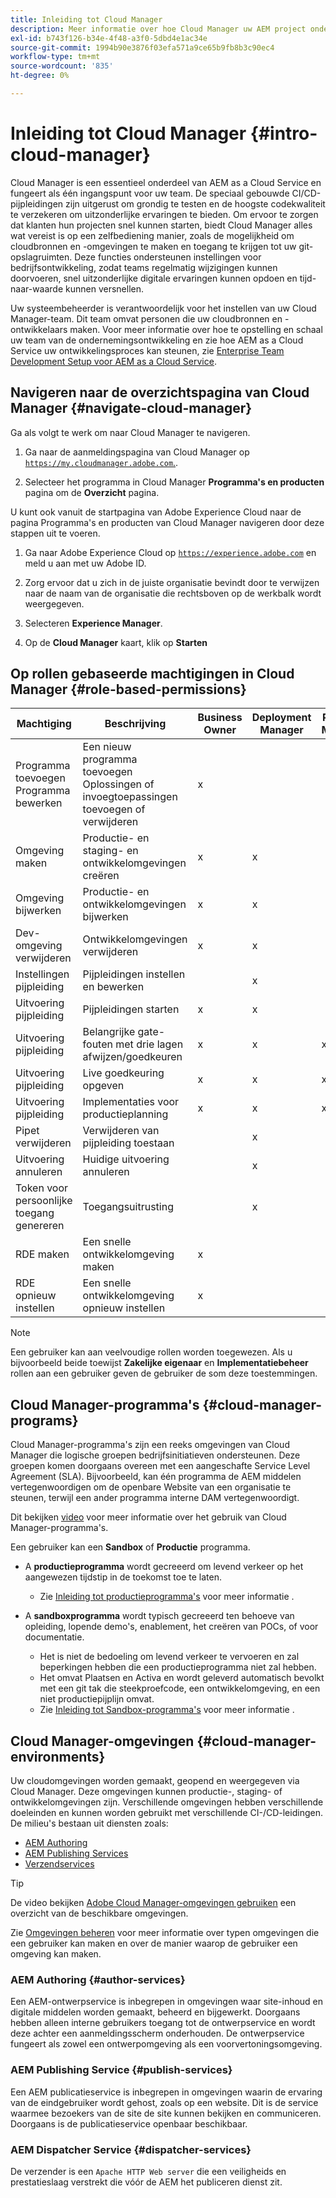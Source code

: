 ```yaml
---
title: Inleiding tot Cloud Manager
description: Meer informatie over hoe Cloud Manager uw AEM project ondersteunt via programma's, omgevingen en pijpleidingen.
exl-id: b743f126-b34e-4f48-a3f0-5dbd4e1ac34e
source-git-commit: 1994b90e3876f03efa571a9ce65b9fb8b3c90ec4
workflow-type: tm+mt
source-wordcount: '835'
ht-degree: 0%

---
```


# Inleiding tot Cloud Manager {#intro-cloud-manager}

Cloud Manager is een essentieel onderdeel van AEM as a Cloud Service en fungeert als één ingangspunt voor uw team. De speciaal gebouwde CI/CD-pijpleidingen zijn uitgerust om grondig te testen en de hoogste codekwaliteit te verzekeren om uitzonderlijke ervaringen te bieden. Om ervoor te zorgen dat klanten hun projecten snel kunnen starten, biedt Cloud Manager alles wat vereist is op een zelfbediening manier, zoals de mogelijkheid om cloudbronnen en -omgevingen te maken en toegang te krijgen tot uw git-opslagruimten. Deze functies ondersteunen instellingen voor bedrijfsontwikkeling, zodat teams regelmatig wijzigingen kunnen doorvoeren, snel uitzonderlijke digitale ervaringen kunnen opdoen en tijd-naar-waarde kunnen versnellen.

Uw systeembeheerder is verantwoordelijk voor het instellen van uw Cloud Manager-team. Dit team omvat personen die uw cloudbronnen en -ontwikkelaars maken. Voor meer informatie over hoe te opstelling en schaal uw team van de ondernemingsontwikkeling en zie hoe AEM as a Cloud Service uw ontwikkelingsproces kan steunen, zie [Enterprise Team Development Setup voor AEM as a Cloud Service](/help/implementing/cloud-manager/managing-code/enterprise-team-dev-setup.md).

## Navigeren naar de overzichtspagina van Cloud Manager {#navigate-cloud-manager}

Ga als volgt te werk om naar Cloud Manager te navigeren.

1. Ga naar de aanmeldingspagina van Cloud Manager op [`https://my.cloudmanager.adobe.com`.](https://my.cloudmanager.adobe.com/).

1. Selecteer het programma in Cloud Manager **Programma&#39;s en producten** pagina om de **Overzicht** pagina.

U kunt ook vanuit de startpagina van Adobe Experience Cloud naar de pagina Programma&#39;s en producten van Cloud Manager navigeren door deze stappen uit te voeren.

1. Ga naar Adobe Experience Cloud op [`https://experience.adobe.com`](https://experience.adobe.com) en meld u aan met uw Adobe ID.

1. Zorg ervoor dat u zich in de juiste organisatie bevindt door te verwijzen naar de naam van de organisatie die rechtsboven op de werkbalk wordt weergegeven.

1. Selecteren **Experience Manager**.

1. Op de **Cloud Manager** kaart, klik op **Starten**

## Op rollen gebaseerde machtigingen in Cloud Manager {#role-based-permissions}

| Machtiging | Beschrijving | Business Owner | Deployment Manager | Program Manager | Developer |
|--- |--- |--- |--- |--- |--- |
| Programma toevoegen<br>Programma bewerken | Een nieuw programma toevoegen<br>Oplossingen of invoegtoepassingen toevoegen of verwijderen | x |  |  |  |
| Omgeving maken | Productie- en staging- en ontwikkelomgevingen creëren | x | x |  |  |
| Omgeving bijwerken | Productie- en ontwikkelomgevingen bijwerken | x | x |  |  |
| Dev-omgeving verwijderen | Ontwikkelomgevingen verwijderen | x | x |  |  |
| Instellingen pijpleiding | Pijpleidingen instellen en bewerken |  | x |  |  |
| Uitvoering pijpleiding | Pijpleidingen starten | x | x |  |  |
| Uitvoering pijpleiding | Belangrijke gate-fouten met drie lagen afwijzen/goedkeuren | x | x | x |  |
| Uitvoering pijpleiding | Live goedkeuring opgeven | x | x | x |  |
| Uitvoering pijpleiding | Implementaties voor productieplanning | x | x | x |  |
| Pipet verwijderen | Verwijderen van pijpleiding toestaan |  | x |  |  |
| Uitvoering annuleren | Huidige uitvoering annuleren |  | x |  |  |
| Token voor persoonlijke toegang genereren | Toegangsuitrusting |  | x |  | x |
| RDE maken | Een snelle ontwikkelomgeving maken | x |  |  | x |
| RDE opnieuw instellen | Een snelle ontwikkelomgeving opnieuw instellen | x |  |  | x |

>[!NOTE]
>
>Een gebruiker kan aan veelvoudige rollen worden toegewezen. Als u bijvoorbeeld beide toewijst **Zakelijke eigenaar** en **Implementatiebeheer** rollen aan een gebruiker geven de gebruiker de som deze toestemmingen.

## Cloud Manager-programma&#39;s {#cloud-manager-programs}

Cloud Manager-programma&#39;s zijn een reeks omgevingen van Cloud Manager die logische groepen bedrijfsinitiatieven ondersteunen. Deze groepen komen doorgaans overeen met een aangeschafte Service Level Agreement (SLA). Bijvoorbeeld, kan één programma de AEM middelen vertegenwoordigen om de openbare Website van een organisatie te steunen, terwijl een ander programma interne DAM vertegenwoordigt.


Dit bekijken [video](https://experienceleague.adobe.com/docs/experience-manager-learn/cloud-service/cloud-manager/programs.html) voor meer informatie over het gebruik van Cloud Manager-programma&#39;s.

Een gebruiker kan een **Sandbox** of **Productie** programma.

* A **productieprogramma** wordt gecreeerd om levend verkeer op het aangewezen tijdstip in de toekomst toe te laten.
   * Zie [Inleiding tot productieprogramma&#39;s](/help/implementing/cloud-manager/getting-access-to-aem-in-cloud/introduction-production-programs.md) voor meer informatie .

* A **sandboxprogramma** wordt typisch gecreeerd ten behoeve van opleiding, lopende demo&#39;s, enablement, het creëren van POCs, of voor documentatie.
   * Het is niet de bedoeling om levend verkeer te vervoeren en zal beperkingen hebben die een productieprogramma niet zal hebben.
   * Het omvat Plaatsen en Activa en wordt geleverd automatisch bevolkt met een git tak die steekproefcode, een ontwikkelomgeving, en een niet productiepijplijn omvat.
   * Zie [Inleiding tot Sandbox-programma&#39;s](/help/implementing/cloud-manager/getting-access-to-aem-in-cloud/introduction-sandbox-programs.md) voor meer informatie .

## Cloud Manager-omgevingen {#cloud-manager-environments}

Uw cloudomgevingen worden gemaakt, geopend en weergegeven via Cloud Manager. Deze omgevingen kunnen productie-, staging- of ontwikkelomgevingen zijn. Verschillende omgevingen hebben verschillende doeleinden en kunnen worden gebruikt met verschillende CI-/CD-leidingen. De milieu&#39;s bestaan uit diensten zoals:

* [AEM Authoring](#author-services)
* [AEM Publishing Services](#publish-services)
* [Verzendservices](#dispatcher-services)

>[!TIP]
>
> De video bekijken [Adobe Cloud Manager-omgevingen gebruiken](https://experienceleague.adobe.com/docs/experience-manager-learn/cloud-service/cloud-manager/environments.html) een overzicht van de beschikbare omgevingen.
>
>Zie [Omgevingen beheren](/help/implementing/cloud-manager/manage-environments.md) voor meer informatie over typen omgevingen die een gebruiker kan maken en over de manier waarop de gebruiker een omgeving kan maken.

### AEM Authoring {#author-services}

Een AEM-ontwerpservice is inbegrepen in omgevingen waar site-inhoud en digitale middelen worden gemaakt, beheerd en bijgewerkt. Doorgaans hebben alleen interne gebruikers toegang tot de ontwerpservice en wordt deze achter een aanmeldingsscherm onderhouden. De ontwerpservice fungeert als zowel een ontwerpomgeving als een voorvertoningsomgeving.

### AEM Publishing Service {#publish-services}

Een AEM publicatieservice is inbegrepen in omgevingen waarin de ervaring van de eindgebruiker wordt gehost, zoals op een website. Dit is de service waarmee bezoekers van de site de site kunnen bekijken en communiceren. Doorgaans is de publicatieservice openbaar beschikbaar.

### AEM Dispatcher Service {#dispatcher-services}

De verzender is een `Apache HTTP Web server` die een veiligheids en prestatieslaag verstrekt die vóór de AEM het publiceren dienst zit.
